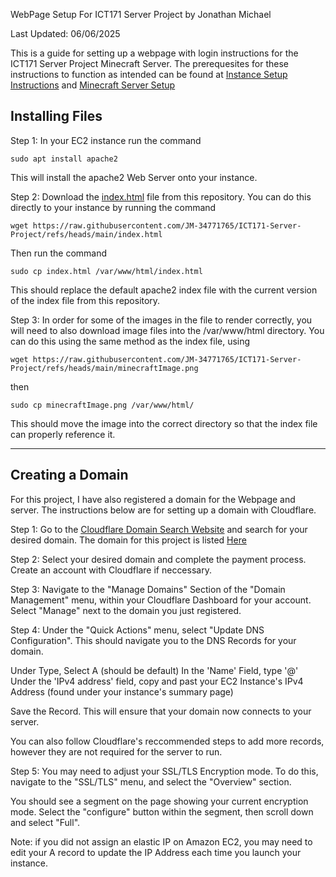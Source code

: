 WebPage Setup For ICT171 Server Project
by Jonathan Michael

Last Updated: 06/06/2025

This is a guide for setting up a webpage with login instructions for the ICT171 Server Project Minecraft Server. The prerequesites for these instructions to function as intended can be found at [Instance Setup Instructions](/ubuntuSetup.md) and [Minecraft Server Setup](MinecraftInstructions.md)

## Installing Files ##

Step 1: In your EC2 instance run the command
```
sudo apt install apache2
```
This will install the apache2 Web Server onto your instance.

Step 2: Download the [index.html](index.html) file from this repository. You can do this directly to your instance by running the command
```
wget https://raw.githubusercontent.com/JM-34771765/ICT171-Server-Project/refs/heads/main/index.html
```
Then run the command 
```
sudo cp index.html /var/www/html/index.html
```

This should replace the default apache2 index file with the current version of the index file from this repository. 

Step 3: In order for some of the images in the file to render correctly, you will need to also download image files into the /var/www/html directory. 
You can do this using the same method as the index file, using
```
wget https://raw.githubusercontent.com/JM-34771765/ICT171-Server-Project/refs/heads/main/minecraftImage.png 
```
then
```
sudo cp minecraftImage.png /var/www/html/
```
This should move the image into the correct directory so that the index file can properly reference it. 

<hr>

## Creating a Domain ##

For this project, I have also registered a domain for the Webpage and server. The instructions below are for setting up a domain with Cloudflare.

Step 1: Go to the [Cloudflare Domain Search Website](https://domains.cloudflare.com) and search for your desired domain. The domain for this project is listed [Here](README.md)

Step 2: Select your desired domain and complete the payment process. Create an account with Cloudflare if neccessary. 

Step 3: Navigate to the "Manage Domains" Section of the "Domain Management" menu, within your Cloudflare Dashboard for your account. Select "Manage" next to the domain you just registered. 

Step 4: Under the "Quick Actions" menu, select "Update DNS Configuration". 
This should navigate you to the DNS Records for your domain.

Under Type, Select A (should be default)
In the 'Name' Field, type '@'
Under the 'IPv4 address' field, copy and past your EC2 Instance's IPv4 Address (found under your instance's summary page)

Save the Record. This will ensure that your domain now connects to your server. 

You can also follow Cloudflare's reccommended steps to add more records, however they are not required for the server to run. 

Step 5: You may need to adjust your SSL/TLS Encryption mode. 
To do this, navigate to the "SSL/TLS" menu, and select the "Overview" section.

You should see a segment on the page showing your current encryption mode. Select the "configure" button within the segment, then scroll down and select "Full". 

Note: if you did not assign an elastic IP on Amazon EC2, you may need to edit your A record to update the IP Address each time you launch your instance. 
